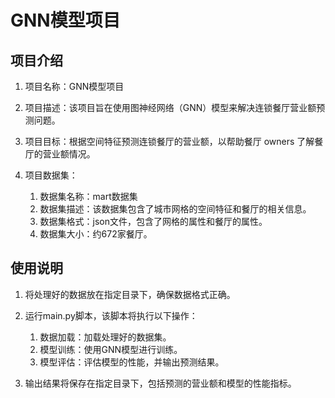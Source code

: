 # GNN模型项目
## 项目介绍
 1. 项目名称：GNN模型项目

 2. 项目描述：该项目旨在使用图神经网络（GNN）模型来解决连锁餐厅营业额预测问题。

 3. 项目目标：根据空间特征预测连锁餐厅的营业额，以帮助餐厅 owners 了解餐厅的营业额情况。

 4. 项目数据集：
    1. 数据集名称：mart数据集
    2. 数据集描述：该数据集包含了城市网格的空间特征和餐厅的相关信息。
    4. 数据集格式：json文件，包含了网格的属性和餐厅的属性。
    5. 数据集大小：约672家餐厅。

## 使用说明
1. 将处理好的数据放在指定目录下，确保数据格式正确。
    
2. 运行main.py脚本，该脚本将执行以下操作：
    1. 数据加载：加载处理好的数据集。
    2. 模型训练：使用GNN模型进行训练。
    3. 模型评估：评估模型的性能，并输出预测结果。
    
3. 输出结果将保存在指定目录下，包括预测的营业额和模型的性能指标。




